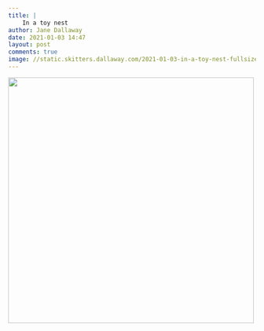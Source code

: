 ```yaml
---
title: |
    In a toy nest
author: Jane Dallaway
date: 2021-01-03 14:47
layout: post
comments: true
image: //static.skitters.dallaway.com/2021-01-03-in-a-toy-nest-fullsize-0.jpeg
---
```




<a href="//static.skitters.dallaway.com/2021-01-03-in-a-toy-nest-fullsize-0.jpeg"><img src="//static.skitters.dallaway.com/2021-01-03-in-a-toy-nest-thumb-0.jpeg" width="500" height="500"></a>

